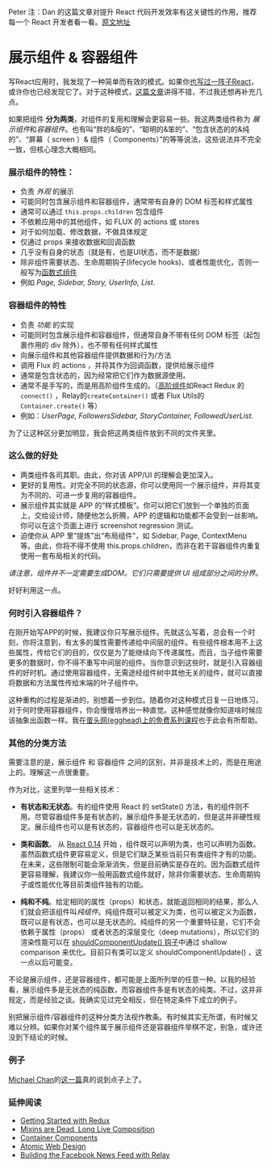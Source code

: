 Peter 注：Dan 的这篇文章对提升 React 代码开发效率有这关键性的作用，推荐每一个 React 开发者看一看。[原文地址](https://medium.com/@dan_abramov/smart-and-dumb-components-7ca2f9a7c7d0)

# 展示组件 & 容器组件

写React应用时，我发现了一种简单而有效的模式。如果你[也写过一阵子React](http://facebook.github.io/react/blog/2015/03/19/building-the-facebook-news-feed-with-relay.html)，或许你也已经发现它了。对于这种模式，[这篇文章](https://medium.com/@learnreact/container-components-c0e67432e005)讲得不错，不过我还想再补充几点。

如果把组件 **分为两类**，对组件的复用和理解会更容易一些。我这两类组件称为 *展示组件*和*容器组件*。也有叫“胖的&瘦的”、“聪明的&笨的”、“包含状态的的&纯的”、“屏幕（ screen ）& 组件（ Components）”的等等说法，这些说法并不完全一致，但核心理念大概相同。

### 展示组件的特性：
* 负责 *外观* 的展示
* 可能同时包含展示组件和容器组件，通常带有自身的 DOM 标签和样式属性
* 通常可以通过 `this.props.children` 包含组件
* 不依赖应用中的其他组件，如 FLUX 的 actions 或 stores
* 对于如何加载、修改数据，不做具体规定
* 仅通过 props 来接收数据和回调函数
* 几乎没有自身的状态（就是有，也是UI状态，而不是数据）
* 除非组件需要状态、生命周期钩子(lifecycle hooks)、或者性能优化，否则一般写为[函数式组件](https://facebook.github.io/react/blog/2015/10/07/react-v0.14.html#stateless-functional-components)
* 例如 *Page, Sidebar, Story, UserInfo, List*.

### 容器组件的特性
* 负责 *功能* 的实现
* 可能同时包含展示组件和容器组件，但通常自身不带有任何 DOM 标签（起包裹作用的 div 除外），也不带有任何样式属性
* 向展示组件和其他容器组件提供数据和行为/方法
* 调用 Flux 的 actions ，并将其作为回调函数，提供给展示组件
* 通常是包含状态的，因为经常把它们作为数据源使用。
* 通常不是手写的，而是用高阶组件生成的。（[高阶组件](https://medium.com/@dan_abramov/mixins-are-dead-long-live-higher-order-components-94a0d2f9e750)如React Redux 的`connect()` ，Relay的`createContainer()` 或者 Flux Utils的 `Container.create()` 等）
* 例如：*UserPage, FollowersSidebar, StoryContainer, FollowedUserList.*

 为了让这种区分更加明显，我会把这两类组件放到不同的文件夹里。

### 这么做的好处

* 两类组件各司其职。由此，你对该 APP/UI 的理解会更加深入。
* 更好的复用性。对完全不同的状态源，你可以使用同一个展示组件，并将其变为不同的、可进一步复用的容器组件。
* 展示组件其实就是 APP 的“样式模板”。你可以把它们放到一个单独的页面上，交给设计师，随便他怎么折腾，APP 的逻辑和功能都不会受到一丝影响。你可以在这个页面上进行 screenshot regression 测试。
* 迫使你从 APP 里“提炼”出“布局组件”，如 Sidebar, Page, ContextMenu 等。由此，你将不得不使用 this.props.children，而非在若干容器组件内重复使用一套布局相关的代码。

*请注意，组件并不一定需要生成DOM。它们只需要提供 UI 组成部分之间的分界。*

好好利用这一点。

### 何时引入容器组件？
 在刚开始写APP的时候，我建议你只写展示组件。先就这么写着，总会有一个时刻，你将注意到，有太多的属性需要传递给中间层的组件。有些组件根本用不上这些属性，传给它们的目的，仅仅是为了能继续向下传递属性。而且，当子组件需要更多的数据时，你不得不重写中间层的组件。当你意识到这些时，就是引入容器组件的好时机。通过使用容器组件，无需途经组件树中其他无关的组件，就可以直接将数据和方法属性传给末端的叶子组件中。

这种重构的过程是渐进的，别想着一步到位。随着你对这种模式日复一日地练习，对于何时使用容器组件，你会慢慢培养出一种直觉。这种感觉就像你知道啥时候应该抽象出函数一样。我在[蛋头网(egghead)上的免费系列课程](https://egghead.io/series/getting-started-with-redux)也于此会有所帮助。

### 其他的分类方法
 需要注意的是，展示组件 和 容器组件 之间的区别，并非是技术上的，而是在用途上的。理解这一点很重要。

 作为对比，这里列举一些相关技术：

 * **有状态和无状态**。有的组件使用 React 的 setState() 方法，有的组件则不用。尽管容器组件多是有状态的，展示组件多是无状态的，但是这并非硬性规定。展示组件也可以是有状态的，容器组件也可以是无状态的。

 * **类和函数**。 从 [React 0.14](https://facebook.github.io/react/blog/2015/10/07/react-v0.14.html#stateless-functional-components) 开始 ，组件既可以声明为类，也可以声明为函数。虽然函数式组件更容易定义，但是它们缺乏某些当前只有类组件才有的功能。在未来，这些限制可能会渐渐消失，但是目前确实是存在的。因为函数式组件更容易理解，我建议你一般用函数式组件就好，除非你需要状态、生命周期钩子或性能优化等目前类组件独有的功能。

 * **纯和不纯**。给定相同的属性（props）和状态，就能返回相同的结果，那么人们就会把该组件叫*纯组件*。纯组件既可以被定义为类，也可以被定义为函数，既可以是有状态，也可以是无状态的。纯组件的另一个重要特征是，它们不会依赖于属性（props） 或者状态的深层变化（deep mutations），所以它们的渲染性能可以在 [shouldComponentUpdate() 钩子](https://facebook.github.io/react/docs/pure-render-mixin.html)中通过 shallow comparison 来优化。目前只有类可以定义 shouldComponentUpdate() ，这一点以后可能变。

不论是展示组件，还是容器组件，都可能是上面所列举的任意一种。以我的经验看，展示组件多是无状态的纯函数，而容器组件多是有状态的纯类。不过，这并非规定，而是经验之谈。我确实见过完全相反，但在特定条件下成立的例子。

 别把展示组件/容器组件的这种分类方法视作教条。有时候其实无所谓，有时候又难以分辨。如果你对某个组件属于展示组件还是容器组件举棋不定，别急，或许还没到下结论的时候。

### 例子
[Michael Chan](https://twitter.com/chantastic)的[这一篇](https://gist.github.com/chantastic/fc9e3853464dffdb1e3c)真的说到点子上了。

### 延伸阅读
* [Getting Started with Redux](https://egghead.io/series/getting-started-with-redux)
* [Mixins are Dead, Long Live Composition](https://medium.com/@dan_abramov/mixins-are-dead-long-live-higher-order-components-94a0d2f9e750)
* [Container Components](https://medium.com/@learnreact/container-components-c0e67432e005)
* [Atomic Web Design](http://bradfrost.com/blog/post/atomic-web-design/)
* [Building the Facebook News Feed with Relay](http://facebook.github.io/react/blog/2015/03/19/building-the-facebook-news-feed-with-relay.html)

